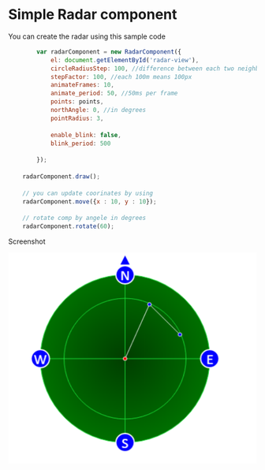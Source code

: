 <h1> Simple Radar component</h1>

<p>You can create the radar using this sample code</p>

```javascript
        var radarComponent = new RadarComponent({
            el: document.getElementById('radar-view'),
            circleRadiusStep: 100, //difference between each two neighbours circles is 100m
            stepFactor: 100, //each 100m means 100px
            animateFrames: 10,
            animate_period: 50, //50ms per frame
            points: points,
            northAngle: 0, //in degrees
            pointRadius: 3,

            enable_blink: false,
            blink_period: 500

        });
		
	radarComponent.draw();

	// you can update coorinates by using 
	radarComponent.move({x : 10, y : 10});

	// rotate comp by angele in degrees
	radarComponent.rotate(60);
```

<p>Screenshot</p>

![Alt text](rad.png "Optional title")

